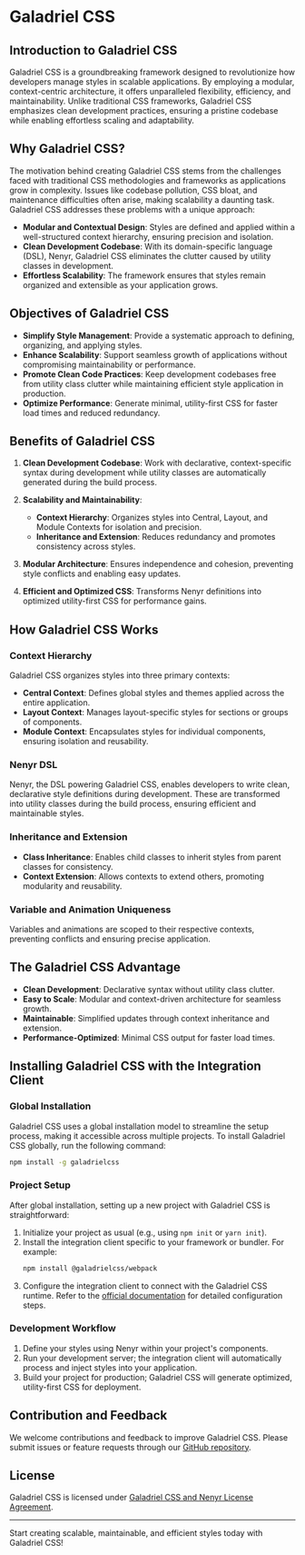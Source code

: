 # Galadriel CSS

## Introduction to Galadriel CSS

Galadriel CSS is a groundbreaking framework designed to revolutionize how developers manage styles in scalable applications. By employing a modular, context-centric architecture, it offers unparalleled flexibility, efficiency, and maintainability. Unlike traditional CSS frameworks, Galadriel CSS emphasizes clean development practices, ensuring a pristine codebase while enabling effortless scaling and adaptability.

## Why Galadriel CSS?

The motivation behind creating Galadriel CSS stems from the challenges faced with traditional CSS methodologies and frameworks as applications grow in complexity. Issues like codebase pollution, CSS bloat, and maintenance difficulties often arise, making scalability a daunting task. Galadriel CSS addresses these problems with a unique approach:

-   **Modular and Contextual Design**: Styles are defined and applied within a well-structured context hierarchy, ensuring precision and isolation.
-   **Clean Development Codebase**: With its domain-specific language (DSL), Nenyr, Galadriel CSS eliminates the clutter caused by utility classes in development.
-   **Effortless Scalability**: The framework ensures that styles remain organized and extensible as your application grows.

## Objectives of Galadriel CSS

-   **Simplify Style Management**: Provide a systematic approach to defining, organizing, and applying styles.
-   **Enhance Scalability**: Support seamless growth of applications without compromising maintainability or performance.
-   **Promote Clean Code Practices**: Keep development codebases free from utility class clutter while maintaining efficient style application in production.
-   **Optimize Performance**: Generate minimal, utility-first CSS for faster load times and reduced redundancy.

## Benefits of Galadriel CSS

1. **Clean Development Codebase**:
   Work with declarative, context-specific syntax during development while utility classes are automatically generated during the build process.

2. **Scalability and Maintainability**:

    - **Context Hierarchy**: Organizes styles into Central, Layout, and Module Contexts for isolation and precision.
    - **Inheritance and Extension**: Reduces redundancy and promotes consistency across styles.

3. **Modular Architecture**: Ensures independence and cohesion, preventing style conflicts and enabling easy updates.

4. **Efficient and Optimized CSS**: Transforms Nenyr definitions into optimized utility-first CSS for performance gains.

## How Galadriel CSS Works

### Context Hierarchy

Galadriel CSS organizes styles into three primary contexts:

-   **Central Context**: Defines global styles and themes applied across the entire application.
-   **Layout Context**: Manages layout-specific styles for sections or groups of components.
-   **Module Context**: Encapsulates styles for individual components, ensuring isolation and reusability.

### Nenyr DSL

Nenyr, the DSL powering Galadriel CSS, enables developers to write clean, declarative style definitions during development. These are transformed into utility classes during the build process, ensuring efficient and maintainable styles.

### Inheritance and Extension

-   **Class Inheritance**: Enables child classes to inherit styles from parent classes for consistency.
-   **Context Extension**: Allows contexts to extend others, promoting modularity and reusability.

### Variable and Animation Uniqueness

Variables and animations are scoped to their respective contexts, preventing conflicts and ensuring precise application.

## The Galadriel CSS Advantage

-   **Clean Development**: Declarative syntax without utility class clutter.
-   **Easy to Scale**: Modular and context-driven architecture for seamless growth.
-   **Maintainable**: Simplified updates through context inheritance and extension.
-   **Performance-Optimized**: Minimal CSS output for faster load times.

## Installing Galadriel CSS with the Integration Client

### Global Installation

Galadriel CSS uses a global installation model to streamline the setup process, making it accessible across multiple projects. To install Galadriel CSS globally, run the following command:

```bash
npm install -g galadrielcss
```

### Project Setup

After global installation, setting up a new project with Galadriel CSS is straightforward:

1. Initialize your project as usual (e.g., using `npm init` or `yarn init`).
2. Install the integration client specific to your framework or bundler. For example:
    ```bash
    npm install @galadrielcss/webpack
    ```
3. Configure the integration client to connect with the Galadriel CSS runtime. Refer to the [official documentation](https://github.com/patrickgunnar/galadrielcss) for detailed configuration steps.

### Development Workflow

1. Define your styles using Nenyr within your project's components.
2. Run your development server; the integration client will automatically process and inject styles into your application.
3. Build your project for production; Galadriel CSS will generate optimized, utility-first CSS for deployment.

## Contribution and Feedback

We welcome contributions and feedback to improve Galadriel CSS. Please submit issues or feature requests through our [GitHub repository](https://github.com/patrickgunnar/galadrielcss).

## License

Galadriel CSS is licensed under [Galadriel CSS and Nenyr License Agreement](LICENSE.md).

---

Start creating scalable, maintainable, and efficient styles today with Galadriel CSS!
